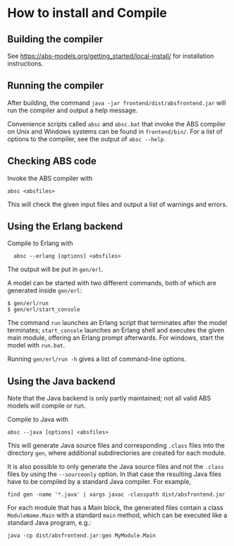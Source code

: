 # How to install and Compile #

## Building the compiler ##

See <https://abs-models.org/getting_started/local-install/> for installation instructions.

## Running the compiler ##

After building, the command `java -jar frontend/dist/absfrontend.jar` will run
the compiler and output a help message.

Convenience scripts called `absc` and `absc.bat` that invoke the ABS compiler
on Unix and Windows systems can be found in `frontend/bin/`.  For a list of
options to the compiler, see the output of `absc --help`.

## Checking ABS code ##

Invoke the ABS compiler with

    absc <absfiles>

This will check the given input files and output a list of warnings and errors.

## Using the Erlang backend ##

Compile to Erlang with

      absc --erlang [options] <absfiles>

The output will be put in `gen/erl`.

A model can be started with two different commands, both of which are
generated inside `gen/erl`:

    $ gen/erl/run
    $ gen/erl/start_console

The command `run` launches an Erlang script that terminates after the model
terminates; `start_console` launches an Erlang shell and executes the given
main module, offering an Erlang prompt afterwards. For windows, start the
model with `run.bat`.

Running `gen/erl/run -h` gives a list of command-line options.

## Using the Java backend ##

Note that the Java backend is only partly maintained; not all valid ABS models
will compile or run.

Compile to Java with

    absc --java [options] <absfiles>

This will generate Java source files and corresponding `.class` files into the
directory `gen`, where additional subdirectories are created for each module.

It is also possible to only generate the Java source files and not the
`.class` files by using the `--sourceonly` option. In that case the resulting
Java files have to be compiled by a standard Java compiler. For example,

    find gen -name '*.java' | xargs javac -classpath dist/absfrontend.jar

For each module that has a Main block, the generated files contain a class
`ModuleName.Main` with a standard `main` method, which can be executed like a
standard Java program, e.g.:

    java -cp dist/absfrontend.jar:gen MyModule.Main
